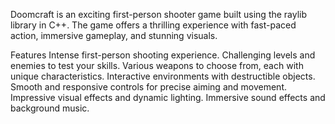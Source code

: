 Doomcraft is an exciting first-person shooter game built using the raylib library in C++. The game offers a thrilling experience with fast-paced action, immersive gameplay, and stunning visuals.

Features
Intense first-person shooting experience.
Challenging levels and enemies to test your skills.
Various weapons to choose from, each with unique characteristics.
Interactive environments with destructible objects.
Smooth and responsive controls for precise aiming and movement.
Impressive visual effects and dynamic lighting.
Immersive sound effects and background music.
